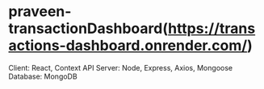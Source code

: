 # praveen-transactionDashboard(https://transactions-dashboard.onrender.com/)
Client: React, Context API Server: Node, Express, Axios, Mongoose Database: MongoDB
